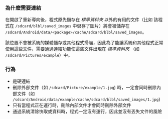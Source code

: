 ### 為什麼需要連結

在開啟了重新導向後，程式原先儲存在 _標準資料夾_ 以外的有用的文件（比如 該程式在 `/sdcard/blbl/saved_images` 中儲存了圖片）將會被儲存在 `/sdcard/Android/data/<package>/cache/sdcard/blbl/saved_images`。

該位置不會被系統的媒體儲存或其他程式掃瞄，因此為了能讓系統和其他程式正常使用這些文件，需要通過連結功能使這些文件出現在 _標準資料夾_ （如 `/sdcard/Pictures/example`）中。

### 行為

* 是硬連結
* 刪除外部文件（如 `/sdcard/Picture/example/1.jpg`) 時，一定會同時刪除內部文件（如 `/sdcard/Android/data/example/cache/sdcard/blbl/saved_images/1.jpg`) 
* 只有當程式正在運行時，刪除內部文件才會同時刪除外部文件
* 通過系統清除快取或資料時，程式一定沒有運行，因此並沒有丟失文件的風險
